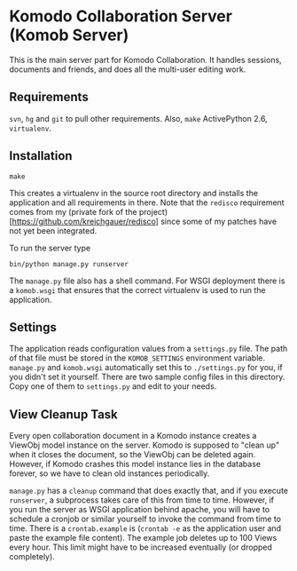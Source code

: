 # Komodo Collaboration Server (Komob Server)

This is the main server part for Komodo Collaboration. It handles sessions,
documents and friends, and does all the multi-user editing work.


## Requirements

`svn`, `hg` and `git` to pull other requirements. Also, `make`
ActivePython 2.6, `virtualenv`.


## Installation

    make

This creates a virtualenv in the source root directory and installs the
application and all requirements in there. Note that the `redisco` requirement
comes from my (private fork of the project)[https://github.com/kreichgauer/redisco]
since some of my patches have not yet been integrated.

To run the server type

    bin/python manage.py runserver

The `manage.py` file also has a shell command. For WSGI deployment there is a
`komob.wsgi` that ensures that the correct virtualenv is used to run the
application.


## Settings

The application reads configuration values from a `settings.py` file. The path
of that file must be stored in the `KOMOB_SETTINGS` environment variable.
`manage.py` and `komob.wsgi` automatically set this to `./settings.py` for you,
if you didn't set it yourself. There are two sample config files in this
directory. Copy one of them to `settings.py` and edit to your needs.


## View Cleanup Task

Every open collaboration document in a Komodo instance creates a ViewObj model
instance on the server. Komodo is supposed to "clean up" when it closes the
document, so the ViewObj can be deleted again. However, if Komodo crashes this
model instance lies in the database forever, so we have to clean old instances
periodically.

`manage.py` has a `cleanup` command that does exactly that, and if you execute
`runserver`, a subprocess takes care of this from time to time. However, if you
run the server as WSGI application behind apache, you will have to schedule a
cronjob or similar yourself to invoke the command from time to time. There is 
a `crontab.example` is (`crontab -e` as the application user and paste the 
example file content). The example job deletes up to 100 Views every hour. This
limit might have to be increased eventually (or dropped completely).
